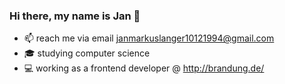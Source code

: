 ### Hi there, my name is Jan 👋

- 📫 reach me via email [janmarkuslanger10121994@gmail.com](janmarkuslanger10121994@gmail.com) 
- 🎓 studying computer science
- 💻 working as a frontend developer @ http://brandung.de/
